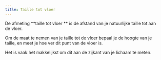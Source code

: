 ```yaml
---
title: Taille tot vloer
---
```


De afmeting \*\*taille tot vloer \*\* is de afstand van je natuurlijke taille tot aan de vloer.

Om de maat te nemen van je taille tot de vloer bepaal je de hoogte van je taille, en meet je hoe ver dit punt van de vloer is.

Het is vaak het makkelijkst om dit aan de zijkant van je lichaam te meten.
